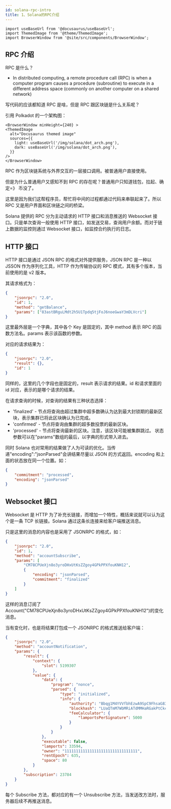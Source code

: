 ```yaml
---
id: solana-rpc-intro
title: 1、Solana的RPC介绍
---
```


```mdx-code-block
import useBaseUrl from '@docusaurus/useBaseUrl';
import ThemedImage from '@theme/ThemedImage';
import BrowserWindow from '@site/src/components/BrowserWindow';
```

## RPC 介绍

RPC 是什么？

-   In distributed computing, a remote procedure call (RPC) is when a computer program causes a procedure (subroutine) to execute in a different address space (commonly on another computer on a shared network)

写代码的应该都知道 RPC 是啥，但是 RPC 跟区块链是什么关系呢？

引用 Polkadot 的一个架构图：

```mdx-code-block
<BrowserWindow minHeight={240} >
<ThemedImage
  alt="Docusaurus themed image"
  sources={{
    light: useBaseUrl('/img/solana/dot_arch.png'),
    dark: useBaseUrl('/img/solana/dot_arch.png'),
  }}
/>
</BrowserWindow>
```

RPC 作为区块链系统与外界交互的一层接口调用。被普通用户直接使用。

但是为什么普通用户又感知不到 RPC 的存在呢？普通用户只知道钱包，拉起、确定=》 币没了。

这里是因为我们这帮程序员，帮忙将中间的过程都通过代码来串联起来了。所以 RPC 又是用户界面和区块链之间的桥梁。

Solana 提供的 RPC 分为主动请求的 HTTP 接口和消息推送的 Websocket 接口。只是单次查询一般使用 HTTP 接口，如发送交易，查询用户余额。而对于链上数据的监控则通过 Websocket 接口，如监控合约执行的日志。

## HTTP 接口

HTTP 接口是通过 JSON RPC 的格式对外提供服务，JSON RPC 是一种以 JSSON 作为序列化工具，HTTP 作为传输协议的 RPC 模式，其有多个版本，当前使用的是 v2 版本。

其请求格式为：

```json
{
    "jsonrpc": "2.0",
    "id": 1,
    "method": "getBalance",
    "params": ["83astBRguLMdt2h5U1Tpdq5tjFoJ6noeGwaY3mDLVcri"]
}
```

这里最外层是一个字典，其中各个 Key 是固定的，其中 method 表示 RPC 的函数方法名。params 表示该函数的参数。

对应的请求结果为：

```json
{
    "jsonrpc": "2.0",
    "result": {},
    "id": 1
}
```

同样的，这里的几个字段也是固定的，result 表示请求的结果。id 和请求里面的 id 对应，表示的是哪个请求的结果。

在请求查询的时候，对查询的结果有三种状态选择：

-   'finalized' - 节点将查询由超过集群中超多数确认为达到最大封锁期的最新区块，表示集群已将此区块确认为已完成。
-   'confirmed' - 节点将查询由集群的超多数投票的最新区块。
-   'processed' - 节点将查询最新的区块。注意，该区块可能被集群跳过。
    状态参数可以在"params"数组的最后，以字典的形式带入进去。

同时 Solana 也对常用的结果做了人为可读的优化。当传递"encoding":"jsonParsed"会讲结果尽量以 JSON 的方式返回。encoding 和上面的状态放在同一个位置。如：

```json
{
    "commitment": "processed",
    "encoding": "jsonParsed"
}
```

## Websocket 接口

Websocket 是 HTTP 为了补充长链接，而增加一个特性，概括来说就可以认为这个是一条 TCP 长链接。Solana 通过这条长连接来给客户端推送消息。

只是这里的消息的内容也是采用了 JSONRPC 的格式，如：

```json
{
    "jsonrpc": "2.0",
    "id": 1,
    "method": "accountSubscribe",
    "params": [
        "CM78CPUeXjn8o3yroDHxUtKsZZgoy4GPkPPXfouKNH12",
        {
            "encoding": "jsonParsed",
            "commitment": "finalized"
        }
    ]
}
```

这样的消息订阅了 Account("CM78CPUeXjn8o3yroDHxUtKsZZgoy4GPkPPXfouKNH12")的变化消息。

当有变化时，也是将结果打包成一个 JSONRPC 的格式推送给客户端：

```json
{
    "jsonrpc": "2.0",
    "method": "accountNotification",
    "params": {
        "result": {
            "context": {
                "slot": 5199307
            },
            "value": {
                "data": {
                    "program": "nonce",
                    "parsed": {
                        "type": "initialized",
                        "info": {
                            "authority": "Bbqg1M4YVVfbhEzwA9SpC9FhsaG83YMTYoR4a8oTDLX",
                            "blockhash": "LUaQTmM7WbMRiATdMMHaRGakPtCkc2GHtH57STKXs6k",
                            "feeCalculator": {
                                "lamportsPerSignature": 5000
                            }
                        }
                    }
                },
                "executable": false,
                "lamports": 33594,
                "owner": "11111111111111111111111111111111",
                "rentEpoch": 635,
                "space": 80
            }
        },
        "subscription": 23784
    }
}
```

每个 Subscribe 方法，都对应的有一个 Unsubscribe 方法，当发送改方法时，服务器后续不再推送消息。
